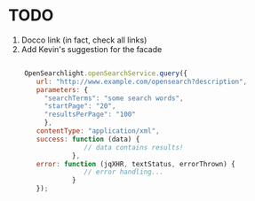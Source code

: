 # TODO

1. Docco link (in fact, check all links)
2. Add Kevin's suggestion for the facade

```javascript

    OpenSearchlight.openSearchService.query({
       url: "http://www.example.com/opensearch?description",
       parameters: {
         "searchTerms": "some search words",
         "startPage": "20",
         "resultsPerPage": "100"
         },
       contentType: "application/xml",
       success: function (data) {
                   // data contains results!
                },
       error: function (jqXHR, textStatus, errorThrown) {
                   // error handling...
                }
       });
```
